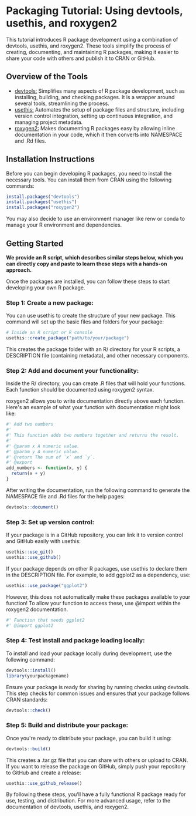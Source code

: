 # Packaging Tutorial: Using devtools, usethis, and roxygen2

This tutorial introduces R package development using a combination of devtools, usethis, and roxygen2.
These tools simplify the process of creating, documenting, and maintaining R packages, making it easier to share your code with others and publish it to CRAN or GitHub.

## Overview of the Tools

- [devtools:](https://devtools.r-lib.org/) Simplifies many aspects of R package development, such as installing, building, and checking packages. It is a wrapper around several tools, streamlining the process.
- [usethis:](https://usethis.r-lib.org/) Automates the setup of package files and structure, including version control integration, setting up continuous integration, and managing project metadata.
- [roxygen2:](https://roxygen2.r-lib.org/) Makes documenting R packages easy by allowing inline documentation in your code, which it then converts into NAMESPACE and .Rd files.

## Installation Instructions

Before you can begin developing R packages, you need to install the necessary tools. You can install them from CRAN using the following commands:

```r
install.packages("devtools")
install.packages("usethis")
install.packages("roxygen2")
```

You may also decide to use an environment manager like renv or conda to manage your R environment and dependencies.

## Getting Started

**We provide an R script, which describes similar steps below, which you can directly copy and paste to learn these steps with a hands-on approach.**

Once the packages are installed, you can follow these steps to start developing your own R package.

### Step 1: Create a new package:

You can use usethis to create the structure of your new package. This command will set up the basic files and folders for your package:

```r
# Inside an R script or R console
usethis::create_package("path/to/your/package")
```

This creates the package folder with an R/ directory for your R scripts, a DESCRIPTION file (containing metadata), and other necessary components.

### Step 2: Add and document your functionality:

Inside the R/ directory, you can create .R files that will hold your functions.
Each function should be documented using roxygen2 syntax.

roxygen2 allows you to write documentation directly above each function.
Here's an example of what your function with documentation might look like:

```r
#' Add two numbers
#'
#' This function adds two numbers together and returns the result.
#'
#' @param x A numeric value.
#' @param y A numeric value.
#' @return The sum of `x` and `y`.
#' @export
add_numbers <- function(x, y) {
  return(x + y)
}
```

After writing the documentation, run the following command to generate the NAMESPACE file and .Rd files for the help pages:

```r
devtools::document()
```

### Step 3: Set up version control:

If your package is in a GitHub repository, you can link it to version control and GitHub easily with usethis:

```r
usethis::use_git()
usethis::use_github()
```

If your package depends on other R packages, use usethis to declare them in the DESCRIPTION file.
For example, to add ggplot2 as a dependency, use:

```r
usethis::use_package("ggplot2")
```

However, this does not automatically make these packages available to your function!
To allow your function to access these, use @import within the roxygen2 documentation.

```r
#' Function that needs ggplot2
#' @import ggplot2
```

### Step 4: Test install and package loading locally:

To install and load your package locally during development, use the following command:

```r
devtools::install()
library(yourpackagename)
```

Ensure your package is ready for sharing by running checks using devtools.
This step checks for common issues and ensures that your package follows CRAN standards:

```r
devtools::check()
```

### Step 5: Build and distribute your package:

Once you're ready to distribute your package, you can build it using:

```r
devtools::build()
```

This creates a .tar.gz file that you can share with others or upload to CRAN.
If you want to release the package on GitHub, simply push your repository to GitHub and create a release:

```r
usethis::use_github_release()
```

By following these steps, you’ll have a fully functional R package ready for use, testing, and distribution.
For more advanced usage, refer to the documentation of devtools, usethis, and roxygen2.
